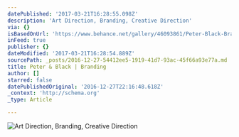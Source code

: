 ```yaml
---
datePublished: '2017-03-21T16:28:55.098Z'
description: 'Art Direction, Branding, Creative Direction'
via: {}
isBasedOnUrl: 'https://www.behance.net/gallery/46093861/Peter-Black-Branding'
inFeed: true
publisher: {}
dateModified: '2017-03-21T16:28:54.889Z'
sourcePath: _posts/2016-12-27-54412ee5-1919-41d7-93ac-45f66a93e77a.md
title: Peter & Black | Branding
author: []
starred: false
datePublishedOriginal: '2016-12-27T22:16:48.618Z'
_context: 'http://schema.org'
_type: Article

---
```

![Art Direction, Branding, Creative Direction](https://the-grid-user-content.s3-us-west-2.amazonaws.com/8fe53066-7f5e-4663-9100-494a897fd3fc.jpg)